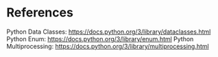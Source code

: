 

# References
Python Data Classes: https://docs.python.org/3/library/dataclasses.html
Python Enum: https://docs.python.org/3/library/enum.html
Python Multiprocessing: https://docs.python.org/3/library/multiprocessing.html